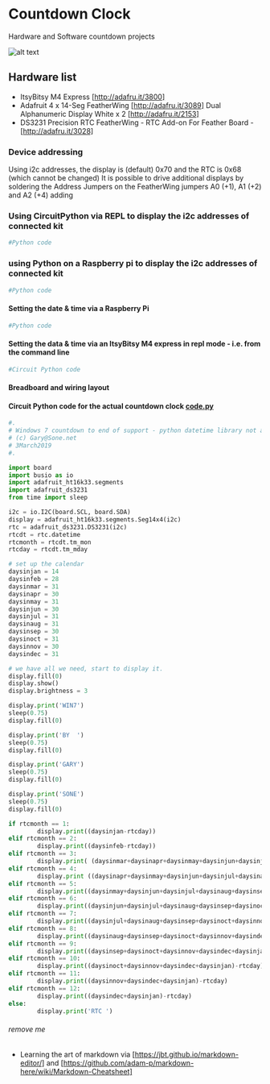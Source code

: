 # Countdown Clock
Hardware and Software countdown projects

![alt text](https://garys.one/wp-content/uploads/2019/06/img_1011-1-e1560792176341.jpg "Breadboard")

## Hardware list
+ ItsyBitsy M4 Express [http://adafru.it/3800]
+ Adafruit 4 x 14-Seg FeatherWing [http://adafru.it/3089] Dual Alphanumeric Display White x 2 [http://adafru.it/2153]
+ DS3231 Precision RTC FeatherWing - RTC Add-on For Feather Board - [http://adafru.it/3028]

### Device addressing
Using i2c addresses, the display is (default) 0x70 and the RTC is 0x68 (which cannot be changed)
It is possible to drive additional displays by soldering the Address Jumpers on the FeatherWing jumpers A0 (+1), A1 (+2) and A2 (+4) adding

### Using CircuitPython via REPL to display the i2c addresses of connected kit
```python
#Python code
```
### using Python on a Raspberry pi to display the i2c addresses of connected kit
```python
#Python code
```
#### Setting the date & time via a Raspberry Pi
```python
#Python code
```
#### Setting the data & time via an ItsyBitsy M4 express in repl mode - i.e. from the command line
```python
#Circuit Python code
```
#### Breadboard and wiring layout

#### Circuit Python code for the actual countdown clock [code.py](../master/ItsyBitsyM4/CIRCUITPYTHON/code_working.py)
```python
#.
# Windows 7 countdown to end of support - python datetime library not available :-o
# (c) Gary@Sone.net
# 3March2019
#.

import board
import busio as io
import adafruit_ht16k33.segments
import adafruit_ds3231
from time import sleep

i2c = io.I2C(board.SCL, board.SDA)
display = adafruit_ht16k33.segments.Seg14x4(i2c)
rtc = adafruit_ds3231.DS3231(i2c)
rtcdt = rtc.datetime
rtcmonth = rtcdt.tm_mon
rtcday = rtcdt.tm_mday

# set up the calendar
daysinjan = 14
daysinfeb = 28
daysinmar = 31
daysinapr = 30
daysinmay = 31
daysinjun = 30
daysinjul = 31
daysinaug = 31
daysinsep = 30
daysinoct = 31
daysinnov = 30
daysindec = 31

# we have all we need, start to display it.
display.fill(0)
display.show()
display.brightness = 3

display.print('WIN7')
sleep(0.75)
display.fill(0)

display.print('BY  ')
sleep(0.75)
display.fill(0)

display.print('GARY')
sleep(0.75)
display.fill(0)

display.print('SONE')
sleep(0.75)
display.fill(0)

if rtcmonth == 1:
        display.print((daysinjan-rtcday))
elif rtcmonth == 2:
        display.print((daysinfeb-rtcday))
elif rtcmonth == 3:
        display.print( (daysinmar+daysinapr+daysinmay+daysinjun+daysinjul+daysinaug+daysinsep+daysinoct+daysinnov+daysindec+daysinjan)-rtcday)
elif rtcmonth == 4:
        display.print ((daysinapr+daysinmay+daysinjun+daysinjul+daysinaug+daysinsep+daysinoct+daysinnov+daysindec+daysinjan)-rtcday)
elif rtcmonth == 5:
        display.print((daysinmay+daysinjun+daysinjul+daysinaug+daysinsep+daysinoct+daysinnov+daysindec+daysinjan)-rtcday)
elif rtcmonth == 6:
        display.print((daysinjun+daysinjul+daysinaug+daysinsep+daysinoct+daysinnov+daysindec+daysinjan)-rtcday)
elif rtcmonth == 7:
        display.print((daysinjul+daysinaug+daysinsep+daysinoct+daysinnov+daysindec+daysinjan)-rtcday)
elif rtcmonth == 8:
        display.print((daysinaug+daysinsep+daysinoct+daysinnov+daysindec+daysinjan)-rtcday)
elif rtcmonth == 9:
        display.print((daysinsep+daysinoct+daysinnov+daysindec+daysinjan)-rtcday)
elif rtcmonth == 10:
        display.print((daysinoct+daysinnov+daysindec+daysinjan)-rtcday)
elif rtcmonth == 11:
        display.print((daysinnov+daysindec+daysinjan)-rtcday)
elif rtcmonth == 12:
        display.print((daysindec+daysinjan)-rtcday)
else:
        display.print('RTC ')
```

###### remove me
+ Learning the art of markdown via [https://jbt.github.io/markdown-editor/] and [https://github.com/adam-p/markdown-here/wiki/Markdown-Cheatsheet]
